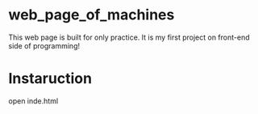 # web_page_of_machines
This web page is built for only practice. It is my first project on front-end side of programming!
# Instaruction
open inde.html

